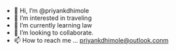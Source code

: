 - 👋 Hi, I’m @priyankdhimole
- 👀 I’m interested in traveling
- 🌱 I’m currently learning law
- 💞️ I’m looking to collaborate.
- 📫 How to reach me ... priyankdhimole@outlook.conm

